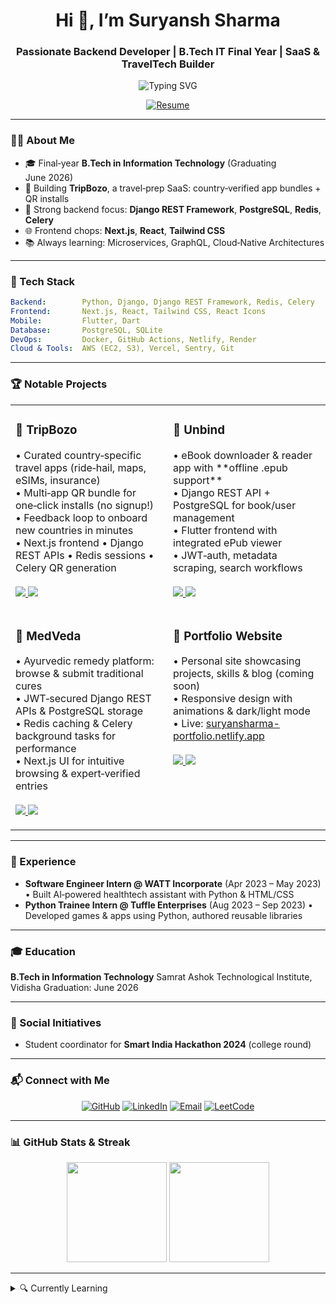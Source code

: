 <h1 align="center">Hi 👋, I’m Suryansh Sharma</h1>
<h3 align="center">Passionate Backend Developer | B.Tech IT Final Year | SaaS & TravelTech Builder</h3>

<p align="center">
  <img src="https://readme-typing-svg.demolab.com?font=Roboto+Mono&size=24&pause=1000&color=0F2330&background=F7F7F7&width=600&lines=Backend+%7C+Django+%26+DRF+%7C+PostgreSQL;Next.js+%7C+Tailwind+CSS+%7C+React;Always+Learning+%26+Building+!" alt="Typing SVG" />
</p>

<p align="center">
  <a href="https://suryansharma-portfolio.netlify.app/Resume.pdf">
    <img src="https://img.shields.io/badge/📄%20Download%20Resume-007ACC?style=for-the-badge&logo=github&logoColor=white" alt="Resume" />
  </a>
</p>

---

### 👨‍💻 About Me

- 🎓 Final‑year **B.Tech in Information Technology** (Graduating June 2026)  
- 🚀 Building **TripBozo**, a travel‑prep SaaS: country‑verified app bundles + QR installs  
- 🔧 Strong backend focus: **Django REST Framework**, **PostgreSQL**, **Redis**, **Celery**  
- 🌐 Frontend chops: **Next.js**, **React**, **Tailwind CSS**  
- 📚 Always learning: Microservices, GraphQL, Cloud‑Native Architectures  

---

### 🧰 Tech Stack

```yaml
Backend:        Python, Django, Django REST Framework, Redis, Celery
Frontend:       Next.js, React, Tailwind CSS, React Icons
Mobile:         Flutter, Dart
Database:       PostgreSQL, SQLite
DevOps:         Docker, GitHub Actions, Netlify, Render
Cloud & Tools:  AWS (EC2, S3), Vercel, Sentry, Git
````

---

### 🏆 Notable Projects

<table>
  <tr>
    <td width="50%" valign="top">
      <h3>🚀 TripBozo</h3>
      <p>
        • Curated country‑specific travel apps (ride‑hail, maps, eSIMs, insurance)<br>
        • Multi‑app QR bundle for one‑click installs (no signup!)<br>
        • Feedback loop to onboard new countries in minutes<br>
        • Next.js frontend • Django REST APIs • Redis sessions • Celery QR generation<br><br>
        <a href="https://github.com/suryansh-it/tripbozo-frontend">
          <img src="https://img.shields.io/github/stars/suryansh-it/tripbozo-frontend?style=social" />
        </a>
        <a href="https://github.com/suryansh-it/tripbozo-frontend">
          <img src="https://img.shields.io/badge/View-Frontend-171515?style=for-the-badge&logo=github&logoColor=white" />
        </a>
      </p>
    </td>
    <td width="50%" valign="top">
      <h3>📖 Unbind</h3>
      <p>
        • eBook downloader & reader app with **offline .epub support**<br>
        • Django REST API + PostgreSQL for book/user management<br>
        • Flutter frontend with integrated ePub viewer<br>
        • JWT‑auth, metadata scraping, search workflows<br><br>
        <a href="https://github.com/suryansh-it/un-bind">
          <img src="https://img.shields.io/github/stars/suryansh-it/un-bind?style=social" />
        </a>
        <a href="https://github.com/suryansh-it/un-bind">
          <img src="https://img.shields.io/badge/View-Repo-171515?style=for-the-badge&logo=github&logoColor=white" />
        </a>
      </p>
    </td>
  </tr>
  <tr>
    <td width="50%" valign="top">
      <h3>🌿 MedVeda</h3>
      <p>
        • Ayurvedic remedy platform: browse & submit traditional cures<br>
        • JWT‑secured Django REST APIs & PostgreSQL storage<br>
        • Redis caching & Celery background tasks for performance<br>
        • Next.js UI for intuitive browsing & expert‑verified entries<br><br>
        <a href="https://github.com/suryansh-it/MedVeda">
          <img src="https://img.shields.io/github/stars/suryansh-it/MedVeda?style=social" />
        </a>
        <a href="https://github.com/suryansh-it/MedVeda">
          <img src="https://img.shields.io/badge/View-Repo-171515?style=for-the-badge&logo=github&logoColor=white" />
        </a>
      </p>
    </td>
    <td width="50%" valign="top">
      <h3>💼 Portfolio Website</h3>
      <p>
        • Personal site showcasing projects, skills & blog (coming soon)<br>
        • Responsive design with animations & dark/light mode<br>
        • Live: <a href="https://suryansharma-portfolio.netlify.app/">suryansharma-portfolio.netlify.app</a><br><br>
        <a href="https://github.com/suryansh-it/portfolio">
          <img src="https://img.shields.io/github/stars/suryansh-it/portfolio?style=social" />
        </a>
        <a href="https://github.com/suryansh-it/portfolio">
          <img src="https://img.shields.io/badge/View-Repo-171515?style=for-the-badge&logo=github&logoColor=white" />
        </a>
      </p>
    </td>
  </tr>
</table>

---

### 💼 Experience

* **Software Engineer Intern @ WATT Incorporate** (Apr 2023 – May 2023)
  • Built AI‑powered healthtech assistant with Python & HTML/CSS
* **Python Trainee Intern @ Tuffle Enterprises** (Aug 2023 – Sep 2023)
  • Developed games & apps using Python, authored reusable libraries

---

### 🎓 Education

**B.Tech in Information Technology**
Samrat Ashok Technological Institute, Vidisha
Graduation: June 2026

---

### 🤝 Social Initiatives

* Student coordinator for **Smart India Hackathon 2024** (college round)

---

### 📬 Connect with Me

<p align="center">
  <a href="https://github.com/suryansh-it"><img src="https://img.shields.io/badge/GitHub-100000?style=for-the-badge&logo=github&logoColor=white" alt="GitHub"></a>
  <a href="https://linkedin.com/in/suryansharma"><img src="https://img.shields.io/badge/LinkedIn-0077B5?style=for-the-badge&logo=linkedin&logoColor=white" alt="LinkedIn"></a>
  <a href="mailto:suryansharma09@gmail.com"><img src="https://img.shields.io/badge/Email-D14836?style=for-the-badge&logo=gmail&logoColor=white" alt="Email"></a>
  <a href="https://leetcode.com/u/suryansharma09"><img src="https://img.shields.io/badge/LeetCode-FFA116?style=for-the-badge&logo=leetcode&logoColor=black" alt="LeetCode"></a>
</p>

---

### 📊 GitHub Stats & Streak

<p align="center">
  <img src="https://github-readme-stats.vercel.app/api?username=suryansh-it&show_icons=true&theme=tokyonight&hide_border=true" height="160" />
  <img src="https://github-readme-streak-stats.herokuapp.com/?user=suryansh-it&theme=dark&hide_border=true" height="160" />
</p>

---

<details>
  <summary>🔍 Currently Learning</summary>
  <ul>
    <li>Microservices with Kubernetes & Docker</li>
    <li>GraphQL & Apollo Server</li>
    <li>Event‑Driven Architectures (Kafka, RabbitMQ)</li>
    <li>Advanced Prompt Engineering & LLM Agents</li>
  </ul>
</details>

